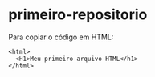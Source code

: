 # primeiro-repositorio

Para copiar o código em HTML:
```
<html>
  <H1>Meu primeiro arquivo HTML</h1>
</html>
```
